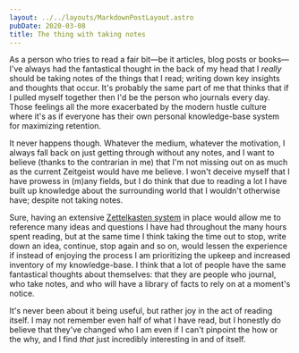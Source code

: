 ```yaml
---
layout: ../../layouts/MarkdownPostLayout.astro
pubDate: 2020-03-08
title: The thing with taking notes
---
```

As a person who tries to read a fair bit—be it articles, blog posts or books—I've always had the fantastical thought in the back of my head that I _really_ should be taking notes of the things that I read; writing down key insights and thoughts that occur. It's probably the same part of me that thinks that if I pulled myself together then I'd be the person who journals every day. Those feelings all the more exacerbated by the modern hustle culture where it's as if everyone has their own personal knowledge-base system for maximizing retention.

It never happens though. Whatever the medium, whatever the motivation, I always fall back on just getting through without any notes, and I want to believe (thanks to the contrarian in me) that I'm not missing out on as much as the current Zeitgeist would have me believe. I won't deceive myself that I have prowess in (m)any fields, but I do think that due to reading a lot I have built up knowledge about the surrounding world that I wouldn't otherwise have; despite not taking notes.

Sure, having an extensive [Zettelkasten system](https://zettelkasten.de/) in place would allow me to reference many ideas and questions I have had throughout the many hours spent reading, but at the same time I think taking the time out to stop, write down an idea, continue, stop again and so on, would lessen the experience if instead of enjoying the process I am prioritizing the upkeep and increased inventory of my knowledge-base. I think that a lot of people have the same fantastical thoughts about themselves: that they are people who journal, who take notes, and who will have a library of facts to rely on at a moment's notice.

It's never been about it being useful, but rather joy in the act of reading itself. I may not remember even half of what I have read, but I honestly do believe that they've changed who I am even if I can't pinpoint the how or the why, and I find _that_ just incredibly interesting in and of itself.
